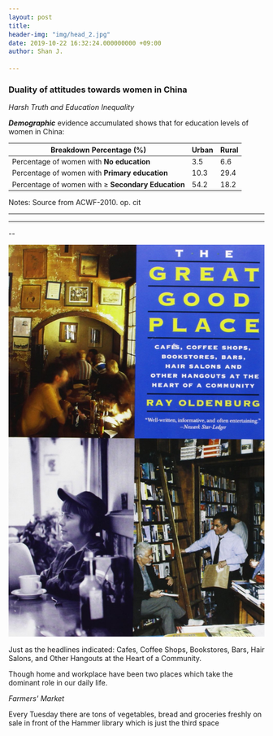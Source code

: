 ```yaml
---
layout: post
title: 
header-img: "img/head_2.jpg"
date: 2019-10-22 16:32:24.000000000 +09:00
author: Shan J.

---
```



### Duality of attitudes towards women in China

*Harsh Truth and Education Inequality*

***Demographic*** evidence accumulated shows that for education levels of women in China: 

| Breakdown Percentage (%)                                | Urban | Rural |
| ------------------------------------------------------- | ----- | ----- |
| Percentage of women with **No education**               | 3.5   | 6.6   |
| Percentage of women with **Primary education**          | 10.3  | 29.4  |
| Percentage of women with $\geq$ **Secondary Education** | 54.2  | 18.2  |

 Notes: Source from ACWF-2010. op. cit

-----





****

--

>  

![The Great Good Place](../img/GGP.jpg)

Just as the headlines indicated: Cafes, Coffee Shops, Bookstores, Bars, Hair Salons, and Other Hangouts at the Heart of a Community. 

Though home and workplace have been two places which take the dominant role in our daily life.

*Farmers' Market*

Every Tuesday there are tons of vegetables, bread and groceries freshly on sale in front of the Hammer library which is just the third space 






